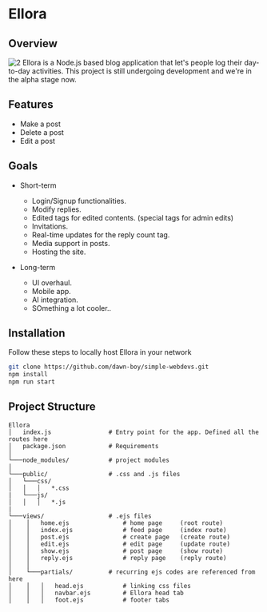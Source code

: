 # Ellora
## Overview
![2](https://github.com/user-attachments/assets/7012a265-a4f3-4504-908a-0baac2ce9dad)
Ellora is a Node.js based blog application that let's people log their day-to-day activities. This project is still undergoing development and we're in the alpha stage now.

## Features
- Make a post
- Delete a post
- Edit a post

## Goals
- Short-term
    - Login/Signup functionalities.
    - Modify replies.
    - Edited tags for edited contents. (special tags for admin edits)
    - Invitations.
    - Real-time updates for the reply count tag.
    - Media support in posts.
    - Hosting the site.

- Long-term
    - UI overhaul.
    - Mobile app.
    - AI integration.
    - SOmething a lot cooler..

## Installation

Follow these steps to locally host Ellora in your network
```bash
git clone https://github.com/dawn-boy/simple-webdevs.git
npm install
npm run start
```
## Project Structure

```
Ellora
│   index.js                # Entry point for the app. Defined all the routes here
│   package.json            # Requirements
│
└───node_modules/           # project modules
│
└───public/                 # .css and .js files
│   └───css/
│   │   │   *.css
|   └───js/
│   │   │   *.js
|
└───views/                  # .ejs files
│    │   home.ejs               # home page     (root route)
│    │   index.ejs              # feed page     (index route)
│    │   post.ejs               # create page   (create route)
│    │   edit.ejs               # edit page     (update route)
│    │   show.ejs               # post page     (show route)
│    │   reply.ejs              # reply page    (reply route)
│    │
│    └───partials/          # recurring ejs codes are referenced from here
│    │   │   head.ejs           # linking css files
│    │   │   navbar.ejs         # Ellora head tab
│    │   │   foot.ejs           # footer tabs
```
